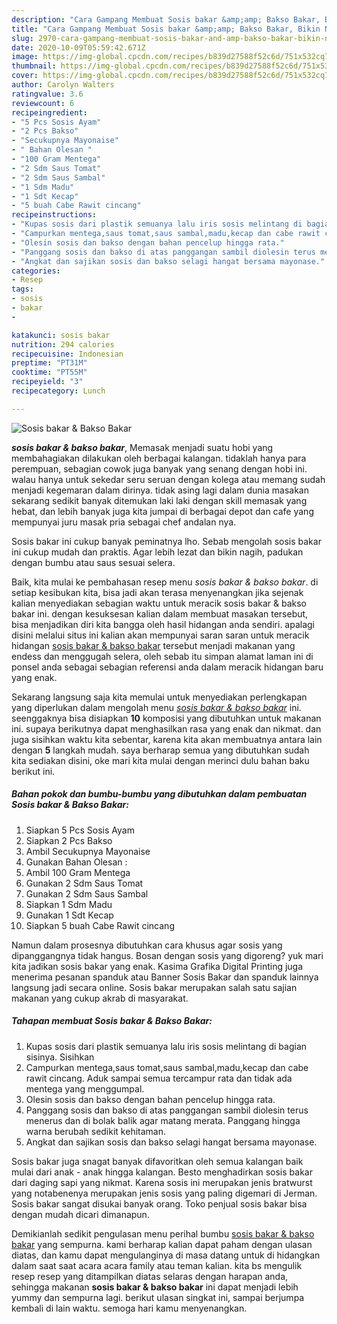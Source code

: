 ```yaml
---
description: "Cara Gampang Membuat Sosis bakar &amp;amp; Bakso Bakar, Bikin Ngiler"
title: "Cara Gampang Membuat Sosis bakar &amp;amp; Bakso Bakar, Bikin Ngiler"
slug: 2970-cara-gampang-membuat-sosis-bakar-and-amp-bakso-bakar-bikin-ngiler
date: 2020-10-09T05:59:42.671Z
image: https://img-global.cpcdn.com/recipes/b839d27588f52c6d/751x532cq70/sosis-bakar-bakso-bakar-foto-resep-utama.jpg
thumbnail: https://img-global.cpcdn.com/recipes/b839d27588f52c6d/751x532cq70/sosis-bakar-bakso-bakar-foto-resep-utama.jpg
cover: https://img-global.cpcdn.com/recipes/b839d27588f52c6d/751x532cq70/sosis-bakar-bakso-bakar-foto-resep-utama.jpg
author: Carolyn Walters
ratingvalue: 3.6
reviewcount: 6
recipeingredient:
- "5 Pcs Sosis Ayam"
- "2 Pcs Bakso"
- "Secukupnya Mayonaise"
- " Bahan Olesan "
- "100 Gram Mentega"
- "2 Sdm Saus Tomat"
- "2 Sdm Saus Sambal"
- "1 Sdm Madu"
- "1 Sdt Kecap"
- "5 buah Cabe Rawit cincang"
recipeinstructions:
- "Kupas sosis dari plastik semuanya lalu iris sosis melintang di bagian sisinya. Sisihkan"
- "Campurkan mentega,saus tomat,saus sambal,madu,kecap dan cabe rawit cincang. Aduk sampai semua tercampur rata dan tidak ada mentega yang menggumpal."
- "Olesin sosis dan bakso dengan bahan pencelup hingga rata."
- "Panggang sosis dan bakso di atas panggangan sambil diolesin terus menerus dan di bolak balik agar matang merata. Panggang hingga warna berubah sedikit kehitaman."
- "Angkat dan sajikan sosis dan bakso selagi hangat bersama mayonase."
categories:
- Resep
tags:
- sosis
- bakar
- 

katakunci: sosis bakar  
nutrition: 294 calories
recipecuisine: Indonesian
preptime: "PT31M"
cooktime: "PT55M"
recipeyield: "3"
recipecategory: Lunch

---
```



![Sosis bakar &amp; Bakso Bakar](https://img-global.cpcdn.com/recipes/b839d27588f52c6d/751x532cq70/sosis-bakar-bakso-bakar-foto-resep-utama.jpg)

<b><i>sosis bakar &amp; bakso bakar</i></b>, Memasak menjadi suatu hobi yang membahagiakan dilakukan oleh berbagai kalangan. tidaklah hanya para perempuan, sebagian cowok juga banyak yang senang dengan hobi ini. walau hanya untuk sekedar seru seruan dengan kolega atau memang sudah menjadi kegemaran dalam dirinya. tidak asing lagi dalam dunia masakan sekarang sedikit banyak ditemukan laki laki dengan skill memasak yang hebat, dan lebih banyak juga kita jumpai di berbagai depot dan cafe yang mempunyai juru masak pria sebagai chef andalan nya.

Sosis bakar ini cukup banyak peminatnya lho. Sebab mengolah sosis bakar ini cukup mudah dan praktis. Agar lebih lezat dan bikin nagih, padukan dengan bumbu atau saus sesuai selera.

Baik, kita mulai ke pembahasan resep menu <i>sosis bakar &amp; bakso bakar</i>. di setiap kesibukan kita, bisa jadi akan terasa menyenangkan jika sejenak kalian menyediakan sebagian waktu untuk meracik sosis bakar &amp; bakso bakar ini. dengan kesuksesan kalian dalam membuat masakan tersebut, bisa menjadikan diri kita bangga oleh hasil hidangan anda sendiri. apalagi disini melalui situs ini kalian akan mempunyai saran saran untuk meracik hidangan <u>sosis bakar &amp; bakso bakar</u> tersebut menjadi makanan yang endess dan menggugah selera, oleh sebab itu simpan alamat laman ini di ponsel anda sebagai sebagian referensi anda dalam meracik hidangan baru yang enak.


Sekarang langsung saja kita memulai untuk menyediakan perlengkapan yang diperlukan dalam mengolah menu <u><i>sosis bakar &amp; bakso bakar</i></u> ini. seenggaknya bisa disiapkan <b>10</b> komposisi yang dibutuhkan untuk makanan ini. supaya berikutnya dapat menghasilkan rasa yang enak dan nikmat. dan juga sisihkan waktu kita sebentar, karena kita akan membuatnya antara lain dengan <b>5</b> langkah mudah. saya berharap semua yang dibutuhkan sudah kita sediakan disini, oke mari kita mulai dengan merinci dulu bahan baku berikut ini.

<!--inarticleads1-->

##### Bahan pokok dan bumbu-bumbu yang dibutuhkan dalam pembuatan Sosis bakar &amp; Bakso Bakar:

1. Siapkan 5 Pcs Sosis Ayam
1. Siapkan 2 Pcs Bakso
1. Ambil Secukupnya Mayonaise
1. Gunakan  Bahan Olesan :
1. Ambil 100 Gram Mentega
1. Gunakan 2 Sdm Saus Tomat
1. Gunakan 2 Sdm Saus Sambal
1. Siapkan 1 Sdm Madu
1. Gunakan 1 Sdt Kecap
1. Siapkan 5 buah Cabe Rawit cincang


Namun dalam prosesnya dibutuhkan cara khusus agar sosis yang dipanggangnya tidak hangus. Bosan dengan sosis yang digoreng? yuk mari kita jadikan sosis bakar yang enak. Kasima Grafika Digital Printing juga menerima pesanan spanduk atau Banner Sosis Bakar dan spanduk lainnya langsung jadi secara online. Sosis bakar merupakan salah satu sajian makanan yang cukup akrab di masyarakat. 

<!--inarticleads2-->

##### Tahapan membuat Sosis bakar &amp; Bakso Bakar:

1. Kupas sosis dari plastik semuanya lalu iris sosis melintang di bagian sisinya. Sisihkan
1. Campurkan mentega,saus tomat,saus sambal,madu,kecap dan cabe rawit cincang. Aduk sampai semua tercampur rata dan tidak ada mentega yang menggumpal.
1. Olesin sosis dan bakso dengan bahan pencelup hingga rata.
1. Panggang sosis dan bakso di atas panggangan sambil diolesin terus menerus dan di bolak balik agar matang merata. Panggang hingga warna berubah sedikit kehitaman.
1. Angkat dan sajikan sosis dan bakso selagi hangat bersama mayonase.


Sosis bakar juga snagat banyak difavoritkan oleh semua kalangan baik mulai dari anak - anak hingga kalangan. Besto menghadirkan sosis bakar dari daging sapi yang nikmat. Karena sosis ini merupakan jenis bratwurst yang notabenenya merupakan jenis sosis yang paling digemari di Jerman. Sosis bakar sangat disukai banyak orang. Toko penjual sosis bakar bisa dengan mudah dicari dimanapun. 

Demikianlah sedikit pengulasan menu perihal bumbu <u>sosis bakar &amp; bakso bakar</u> yang sempurna. kami berharap kalian dapat paham dengan ulasan diatas, dan kamu dapat mengulanginya di masa datang untuk di hidangkan dalam saat saat acara acara family atau teman kalian. kita bs mengulik resep resep yang ditampilkan diatas selaras dengan harapan anda, sehingga makanan <b>sosis bakar &amp; bakso bakar</b> ini dapat menjadi lebih yummy dan sempurna lagi. berikut ulasan singkat ini, sampai berjumpa kembali di lain waktu. semoga hari kamu menyenangkan.
